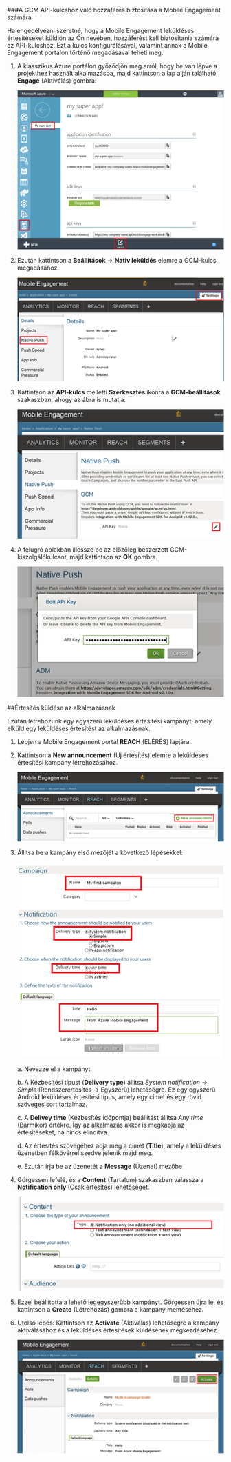 ###A GCM API-kulcshoz való hozzáférés biztosítása a Mobile Engagement számára

Ha engedélyezni szeretné, hogy a Mobile Engagement leküldéses értesítéseket küldjön az Ön nevében, hozzáférést kell biztosítania számára az API-kulcshoz. Ezt a kulcs konfigurálásával, valamint annak a Mobile Engagement portálon történő megadásával teheti meg.

1. A klasszikus Azure portálon győződjön meg arról, hogy be van lépve a projekthez használt alkalmazásba, majd kattintson a lap alján található **Engage** (Aktiválás) gombra:

    ![](./media/mobile-engagement-android-send-push/engage-button.png)

2. Ezután kattintson a **Beállítások** -> **Natív leküldés** elemre a GCM-kulcs megadásához:

    ![](./media/mobile-engagement-android-send-push/engagement-portal.png)

3. Kattintson az **API-kulcs** melletti **Szerkesztés** ikonra a **GCM-beállítások** szakaszban, ahogy az ábra is mutatja:

    ![](./media/mobile-engagement-android-send-push/native-push-settings.png)

4. A felugró ablakban illessze be az előzőleg beszerzett GCM-kiszolgálókulcsot, majd kattintson az **OK** gombra.

    ![](./media/mobile-engagement-android-send-push/api-key.png)

##<a id="send"></a>Értesítés küldése az alkalmazásnak

Ezután létrehozunk egy egyszerű leküldéses értesítési kampányt, amely elküld egy leküldéses értesítést az alkalmazásnak.

1. Lépjen a Mobile Engagement portál **REACH** (ELÉRÉS) lapjára.

2. Kattintson a **New announcement** (Új értesítés) elemre a leküldéses értesítési kampány létrehozásához.

    ![](./media/mobile-engagement-android-send-push/new-announcement.png)

3. Állítsa be a kampány első mezőjét a következő lépésekkel:

    ![](./media/mobile-engagement-android-send-push/campaign-first-params.png)

    a. Nevezze el a kampányt.

    b. A Kézbesítési típust (**Delivery type**) állítsa *System notification -> Simple* (Rendszerértesítés -> Egyszerű) lehetőségre. Ez egy egyszerű Android leküldéses értesítési típus, amely egy címet és egy rövid szöveges sort tartalmaz.

    c. A **Delivey time** (Kézbesítés időpontja) beállítást állítsa *Any time* (Bármikor) értékre. Így az alkalmazás akkor is megkapja az értesítéseket, ha nincs elindítva.

    d. Az értesítés szövegéhez adja meg a címet (**Title**), amely a leküldéses üzenetben félkövérrel szedve jelenik majd meg.

    e. Ezután írja be az üzenetét a **Message** (Üzenet) mezőbe

4. Görgessen lefelé, és a **Content** (Tartalom) szakaszban válassza a **Notification only** (Csak értesítés) lehetőséget.

    ![](./media/mobile-engagement-android-send-push/campaign-content.png)

5. Ezzel beállította a lehető legegyszerűbb kampányt. Görgessen újra le, és kattintson a **Create** (Létrehozás) gombra a kampány mentéséhez.

6. Utolsó lépés: Kattintson az **Activate** (Aktiválás) lehetőségre a kampány aktiválásához és a leküldéses értesítések küldésének megkezdéséhez.

    ![](./media/mobile-engagement-android-send-push/campaign-activate.png)


<!--HONumber=sep16_HO1-->


